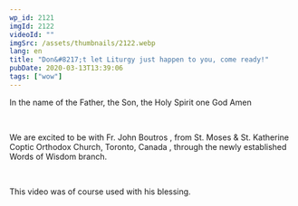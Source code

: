 ```yaml
---
wp_id: 2121
imgId: 2122
videoId: ""
imgSrc: /assets/thumbnails/2122.webp
lang: en
title: "Don&#8217;t let Liturgy just happen to you, come ready!"
pubDate: 2020-03-13T13:39:06
tags: ["wow"]
---
```


<p>In the name of the Father, the Son, the Holy Spirit one God Amen</p>
<p>&nbsp;</p>
<p>We are excited to be with Fr. John Boutros , from St. Moses &amp; St. Katherine Coptic Orthodox Church, Toronto, Canada , through the newly established Words of Wisdom branch.</p>
<p>&nbsp;</p>
<p>This video was of course used with his blessing.</p>
